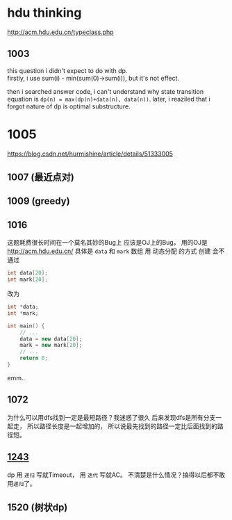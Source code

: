 # hdu thinking
http://acm.hdu.edu.cn/typeclass.php

## 1003
this question i didn't expect to do with dp. <br/>
firstly, i use sum(i) - min(sum(0)->sum(i)), but it's not effect.

then i searched answer code, i can't understand why state transition equation is
`dp(n) = max(dp(n)+data(n), data(n))`.
later, i reaziled that i forgot nature of dp is optimal substructure.

# 1005
https://blog.csdn.net/hurmishine/article/details/51333005

## 1007 (最近点对)

## 1009 (greedy)

## 1016
这题耗费很长时间在一个莫名其妙的Bug上
应该是OJ上的Bug， 用的OJ是 http://acm.hdu.edu.cn/
具体是
`data` 和 `mark` 数组 用 动态分配 的方式 创建 会不通过
```c++
int data[20];
int mark[20];
```
改为
```c++
int *data;
int *mark;

int main() {
    // ...
    data = new data[20];
    mark = new mark[20];
    // ...
    return 0;
}
```
emm..

## 1072
为什么可以用dfs找到一定是最短路径？我迷惑了很久
后来发现dfs是所有分支一起走， 所以路径长度是一起增加的，
所以说最先找到的路径一定比后面找到的路径短。

## [1243](#head)
dp 用 `递归` 写就Timeout， 用 `迭代` 写就AC。
不清楚是什么情况？搞得以后都不敢用`递归`了。

## 1520 (树状dp)

